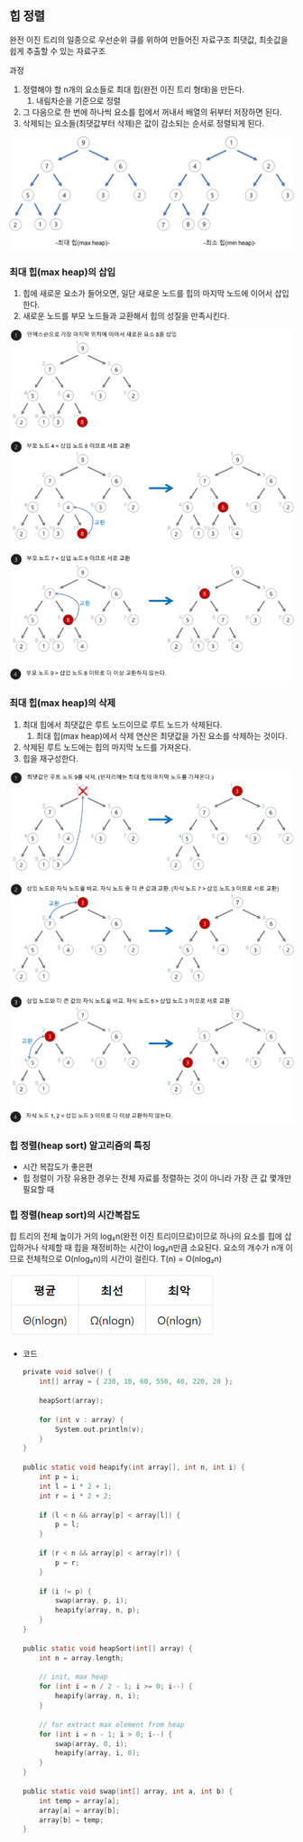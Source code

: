 ## 힙 정렬

완전 이진 트리의 일종으로 우선순위 큐를 위하여 만들어진 자료구조
최댓값, 최솟값을 쉽게 추출할 수 있는 자료구조

과정

1. 정렬해야 할 n개의 요소들로 최대 힙(완전 이진 트리 형태)을 만든다.
    1. 내림차순을 기준으로 정렬
2. 그 다음으로 한 번에 하나씩 요소를 힙에서 꺼내서 배열의 뒤부터 저장하면 된다.
3. 삭제되는 요소들(최댓값부터 삭제)은 값이 감소되는 순서로 정렬되게 된다.

![Untitled](./assets/1.png)

### 최대 힙(max heap)의 삽입

1. 힙에 새로운 요소가 들어오면, 일단 새로운 노드를 힙의 마지막 노드에 이어서 삽입한다.
2. 새로운 노드를 부모 노드들과 교환해서 힙의 성질을 만족시킨다.

![Untitled](./assets/2.png)

### 최대 힙(max heap)의 삭제

1. 최대 힙에서 최댓값은 루트 노드이므로 루트 노드가 삭제된다.
    1. 최대 힙(max heap)에서 삭제 연산은 최댓값을 가진 요소를 삭제하는 것이다.
2. 삭제된 루트 노드에는 힙의 마지막 노드를 가져온다.
3. 힙을 재구성한다.

![Untitled](./assets/3.png)

### 힙 정렬(heap sort) 알고리즘의 특징

- 시간 복잡도가 좋은편
- 힙 정렬이 가장 유용한 경우는 전체 자료를 정렬하는 것이 아니라 가장 큰 값 몇개만 필요할 때

### 힙 정렬(heap sort)의 시간복잡도

힙 트리의 전체 높이가 거의 log₂n(완전 이진 트리이므로)이므로 하나의 요소를 힙에 삽입하거나 삭제할 때 힙을 재정비하는 시간이 log₂n만큼 소요된다.
요소의 개수가 n개 이므로 전체적으로 O(nlog₂n)의 시간이 걸린다.
T(n) = O(nlog₂n)

![Untitled](./assets/4.png)

- 코드
    
    ```c
    private void solve() {
        int[] array = { 230, 10, 60, 550, 40, 220, 20 };
     
        heapSort(array);
     
        for (int v : array) {
            System.out.println(v);
        }
    }
     
    public static void heapify(int array[], int n, int i) {
        int p = i;
        int l = i * 2 + 1;
        int r = i * 2 + 2;
     
        if (l < n && array[p] < array[l]) {
            p = l;
        }
     
        if (r < n && array[p] < array[r]) {
            p = r;
        }
     
        if (i != p) {
            swap(array, p, i);
            heapify(array, n, p);
        }
    }
     
    public static void heapSort(int[] array) {
        int n = array.length;
     
        // init, max heap
        for (int i = n / 2 - 1; i >= 0; i--) {
            heapify(array, n, i);
        }
     
        // for extract max element from heap
        for (int i = n - 1; i > 0; i--) {
            swap(array, 0, i);
            heapify(array, i, 0);
        }
    }
     
    public static void swap(int[] array, int a, int b) {
        int temp = array[a];
        array[a] = array[b];
        array[b] = temp;
    }
    ```